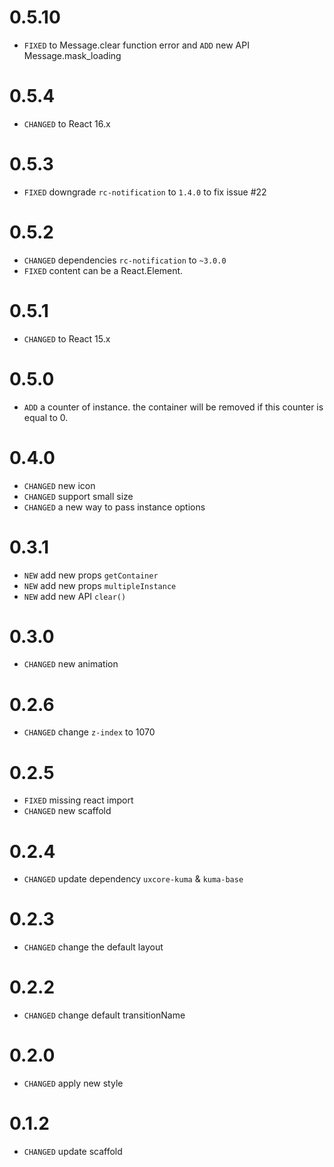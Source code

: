 # 0.5.10
* `FIXED` to Message.clear function error and `ADD` new API Message.mask_loading
# 0.5.4
* `CHANGED` to React 16.x
# 0.5.3
* `FIXED` downgrade `rc-notification` to `1.4.0` to fix issue #22

# 0.5.2
* `CHANGED` dependencies `rc-notification` to `~3.0.0`
* `FIXED`  content can be a  React.Element.

# 0.5.1

* `CHANGED` to React 15.x

# 0.5.0

* `ADD` a counter of instance. the container will be removed if this counter is equal to 0.

# 0.4.0

* `CHANGED` new icon
* `CHANGED` support small size
* `CHANGED` a new way to pass instance options

# 0.3.1

* `NEW` add new props `getContainer`
* `NEW` add new props `multipleInstance`
* `NEW` add new API `clear()`

# 0.3.0

* `CHANGED` new animation

# 0.2.6

* `CHANGED` change `z-index` to 1070

# 0.2.5

* `FIXED` missing react import
* `CHANGED` new scaffold

# 0.2.4

* `CHANGED` update dependency `uxcore-kuma` & `kuma-base`

# 0.2.3

* `CHANGED` change the default layout

# 0.2.2

* `CHANGED` change default transitionName

# 0.2.0

* `CHANGED` apply new style

# 0.1.2

* `CHANGED` update scaffold
